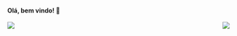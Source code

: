 #### Olá, bem vindo! 👋


<img align="left" widht="60%" src="https://github-readme-stats.vercel.app/api?username=igorsardinha&show_icons=true"/>
                                                                                                         
<img align="right" widht="40%" src="https://github-readme-stats.vercel.app/api/top-langs/?username=igorsardinha&langs_count=3"/>
